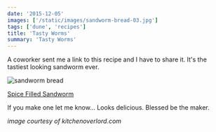 ```yaml
---
date: '2015-12-05'
images: ['/static/images/sandworm-bread-03.jpg']
tags: ['dune', 'recipes']
title: 'Tasty Worms'
summary: 'Tasty Worms'
---
```


A coworker sent me a link to this recipe and I have to share it. It's the tastiest looking sandworm ever.

![sandworm bread](/static/images/sandworm-bread-03.jpg)

[Spice Filled Sandworm](http://kitchenoverlord.com/2015/12/03/dune-week-spice-filled-sandworm/)

If you make one let me know... Looks delicious. Blessed be the maker.

_image courtesy of kitchenoverlord.com_
